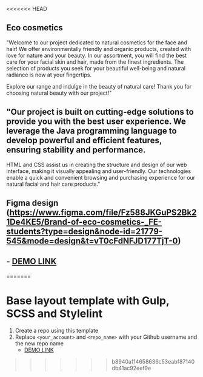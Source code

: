 <<<<<<< HEAD
## Eco cosmetics
"Welcome to our project dedicated to natural cosmetics for the face and hair! We offer environmentally friendly and organic products, created with love for nature and your beauty. In our assortment, you will find the best care for your facial skin and hair, made from the finest ingredients. The selection of products you seek for your beautiful well-being and natural radiance is now at your fingertips.

Explore our range and indulge in the beauty of natural care! Thank you for choosing natural beauty with our project!"

## "Our project is built on cutting-edge solutions to provide you with the best user experience. We leverage the Java programming language to develop powerful and efficient features, ensuring stability and performance.

HTML and CSS assist us in creating the structure and design of our web interface, making it visually appealing and user-friendly. Our technologies enable a quick and convenient browsing and purchasing experience for our natural facial and hair care products."

## Figma design  (https://www.figma.com/file/Fz588JKGuPS2Bk21De4KE5/Brand-of-eco-cosmetics-_FE-students?type=design&node-id=21779-545&mode=design&t=vT0cFdNFJD177TjT-0)

   ## - [DEMO LINK](https://Viktoriia6666.github.io/Eco_cosmetics_landing/)
=======
# Base layout template with Gulp, SCSS and Stylelint
1. Create a repo using this template
1. Replace `<your_account>` and `<repo_name>` with your Github username and the new repo name
    - [DEMO LINK](https://Viktoriia6666.github.io/Eco_cosmetics_landing/)
>>>>>>> b8940af14658636c53eabf87140db41ac92eef9e
